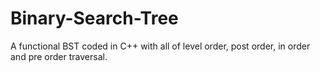 # Binary-Search-Tree
A functional BST coded in C++ with all of level order, post order, in order and pre order traversal.
